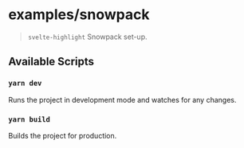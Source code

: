 # examples/snowpack

> `svelte-highlight` Snowpack set-up.

## Available Scripts

### `yarn dev`

Runs the project in development mode and watches for any changes.

### `yarn build`

Builds the project for production.
